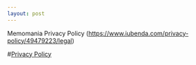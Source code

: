 ```yaml
---
layout: post
---
```


Memomania Privacy Policy (https://www.iubenda.com/privacy-policy/49479223/legal)


#<a href="https://www.iubenda.com/privacy-policy/49479223/legal" class="iubenda-white no-brand iubenda-embed iub-legal-only iub-body-embed" title="Privacy Policy ">Privacy Policy</a><script type="text/javascript">(function (w,d) {var loader = function () {var s = d.createElement("script"), tag = d.getElementsByTagName("script")[0]; s.src="https://cdn.iubenda.com/iubenda.js"; tag.parentNode.insertBefore(s,tag);}; if(w.addEventListener){w.addEventListener("load", loader, false);}else if(w.attachEvent){w.attachEvent("onload", loader);}else{w.onload = loader;}})(window, document);</script>
